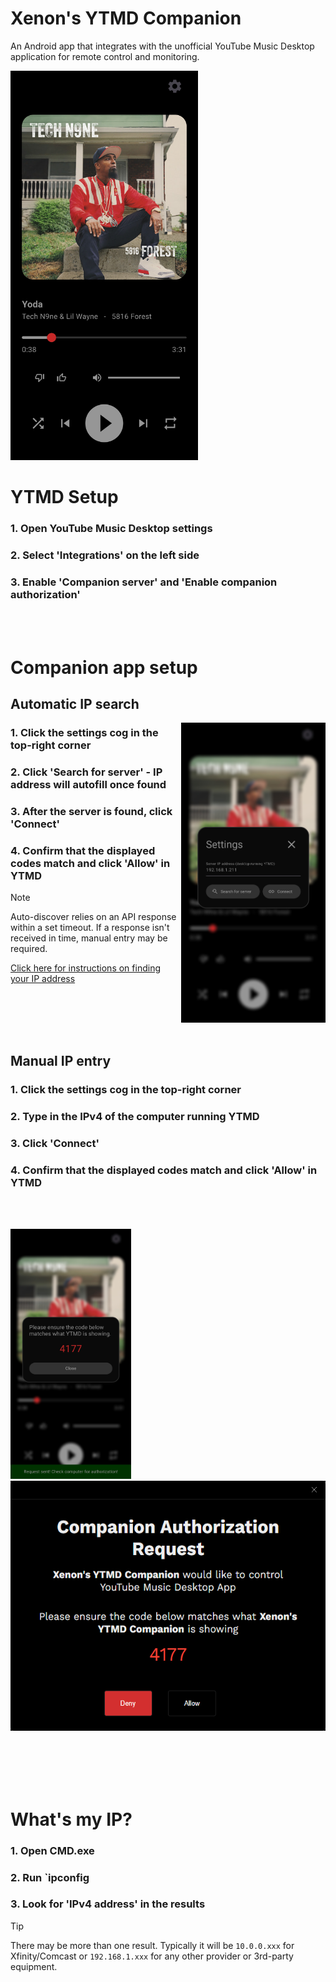 # Xenon's YTMD Companion
An Android app that integrates with the unofficial YouTube Music Desktop application for remote control and monitoring.

<img src = ".github/images/readme/Main_Preview.jpg" width = 300>

# YTMD Setup
### 1. Open YouTube Music Desktop settings
### 2. Select 'Integrations' on the left side
### 3. Enable 'Companion server' and 'Enable companion authorization'
<br>
<br>


# Companion app setup
## Automatic IP search
<img type="image/jpg" align="right" src=".github/images/readme/Settings_Preview.jpg" alt="Packaging status" height = 480/>

### 1. Click the settings cog in the top-right corner
### 2. Click 'Search for server' - IP address will autofill once found
### 3. After the server is found, click 'Connect'
### 4. Confirm that the displayed codes match and click 'Allow' in YTMD

> [!NOTE]
> Auto-discover relies on an API response within a set timeout.
> If a response isn't received in time, manual entry may be required.
> 
> [Click here for instructions on finding your IP address](#find-ip-address-instruction)
<br>
<br>
<br>
<br>

## Manual IP entry
### 1. Click the settings cog in the top-right corner
### 2. Type in the IPv4 of the computer running YTMD
### 3. Click 'Connect'
### 4. Confirm that the displayed codes match and click 'Allow' in YTMD
<br>
<br>

<img src = ".github/images/readme/App_Request_Code.jpg" height = 400> <img src = ".github/images/readme/YTMD_Request_Code.png" height = 400>

<br>
<br>
<br>
<br>

<a name="find-ip-address-instruction"></a>
# What's my IP?
### 1. Open CMD.exe
### 2. Run `ipconfig
### 3. Look for 'IPv4 address' in the results
> [!TIP]
> There may be more than one result. Typically it will be `10.0.0.xxx` for Xfinity/Comcast or `192.168.1.xxx` for any other provider or 3rd-party equipment.
